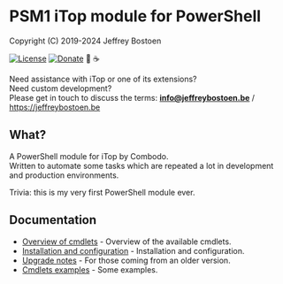 # PSM1 iTop module for PowerShell

Copyright (C) 2019-2024 Jeffrey Bostoen

[![License](https://img.shields.io/github/license/jbostoen/iTop-custom-extensions)](https://github.com/jbostoen/iTop-custom-extensions/blob/master/license.md)
[![Donate](https://img.shields.io/badge/Donate-PayPal-green.svg)](https://www.paypal.me/jbostoen)
🍻 ☕

Need assistance with iTop or one of its extensions?  
Need custom development?  
Please get in touch to discuss the terms: **info@jeffreybostoen.be** / https://jeffreybostoen.be

## What?

A PowerShell module for iTop by Combodo.  
Written to automate some tasks which are repeated a lot in development and production environments.

Trivia: this is my very first PowerShell module ever.


## Documentation

* [Overview of cmdlets](docs/overview_cmdlets.md) - Overview of the available cmdlets.
* [Installation and configuration](docs/installation_and_configuration.md) - Installation and configuration.
* [Upgrade notes](docs/upgrade_notes.md) - For those coming from an older version.
* [Cmdlets examples](docs/cmdlets_examples.md) - Some examples.



